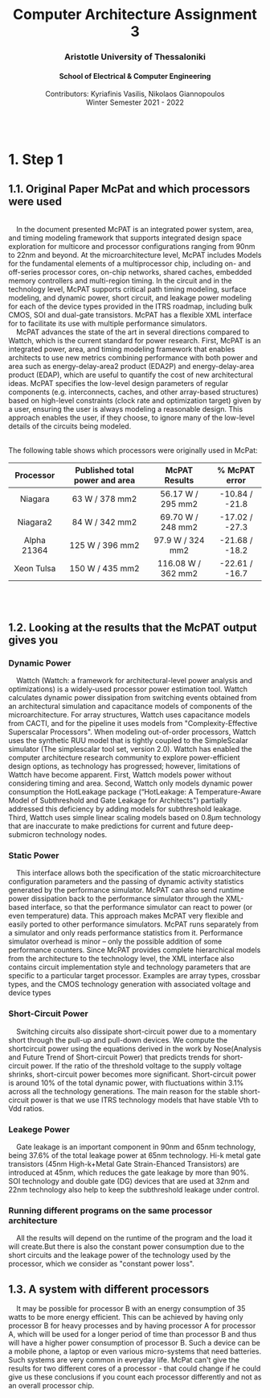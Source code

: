 <div id="top"></div>

<br />
<div align="center">
  <h1 align="center">Computer Architecture Assignment 3</h1>
  <h3 align="center">Aristotle University of Thessaloniki</h3>
  <h4 align="center">School of Electrical & Computer Engineering</h4>
  <p align="center">
    Contributors: Kyriafinis Vasilis, Nikolaos Giannopoulos
    <br />
    Winter Semester 2021 - 2022
    <br />
    <br />
  </p>
</div>
<br />


# 1. Step 1
## 1.1. Original Paper McPat and which processors were used
<br />
&nbsp;&nbsp;&nbsp;&nbsp;In the document presented McPAT is an integrated power system, area, and timing modeling framework that supports integrated design space exploration for multicore and processor configurations ranging from 90nm to 22nm and beyond. At the microarchitecture level, McPAT includes Models for the fundamental elements of a multiprocessor chip, including on- and off-series processor cores,
on-chip networks, shared caches, embedded memory controllers and multi-region timing. In the circuit and in the technology level, McPAT supports critical path timing modeling, surface modeling, and dynamic power, short circuit, and leakage power modeling for each of the device types provided in the ITRS roadmap, including bulk CMOS, SOI and dual-gate transistors. McPAT has a flexible XML interface for to facilitate its use with multiple performance simulators. <br />
&nbsp;&nbsp;&nbsp;&nbsp;McPAT advances the state of the art in several directions compared to Wattch, which is the current standard for power research. First, McPAT is an integrated power, area, and timing modeling framework that enables architects to use new metrics combining performance with both power and area such as energy-delay-area2 product (EDA2P) and energy-delay-area product (EDAP), which are useful to quantify the cost of new architectural ideas. McPAT specifies the low-level design parameters of regular components (e.g. interconnects, caches, and other array-based structures) based on high-level constraints (clock rate and optimization target) given by a user, ensuring the user is always modeling a reasonable design. This approach enables the user, if they choose, to ignore many of the low-level details of the circuits being modeled. <br />
<br />

The following table shows which processors were originally used in McPat:

| Processor | Published total power and area | McPAT Results | % McPAT error |
| :--------: | :--------------------: | :-------------------: | :-----------: |
|  Niagara  | 63 W / 378 mm2 | 56.17 W / 295 mm2  | -10.84 / -21.8 |
|  Niagara2   | 84 W / 342 mm2 | 69.70 W / 248 mm2 | -17.02 / -27.3 |
| Alpha 21364  | 125 W / 396 mm2 | 97.9 W / 324 mm2 | -21.68 / -18.2 |
| Xeon Tulsa  | 150 W / 435 mm2 | 116.08 W / 362 mm2 | -22.61 / -16.7 |

<br />
<br />

## 1.2. Looking at the results that the McPAT output gives you

### Dynamic Power
&nbsp;&nbsp;&nbsp;&nbsp;Wattch (Wattch: a framework for architectural-level power analysis and optimizations) is a widely-used processor power estimation tool. Wattch calculates dynamic power dissipation from switching events obtained from an architectural simulation and capacitance models of components of the microarchitecture. For array structures, Wattch uses capacitance models from CACTI, and for the pipeline it uses models from "Complexity-Effective Superscalar Processors".
When modeling out-of-order processors, Wattch uses the synthetic RUU model that is tightly coupled to the SimpleScalar simulator (The simplescalar tool
set, version 2.0). Wattch has enabled the computer architecture research community to explore power-efficient design options, as technology has progressed; however, limitations of Wattch have become apparent. First, Wattch models power without considering timing and area. Second, Wattch only models dynamic power consumption the HotLeakage package (“HotLeakage: A Temperature-Aware Model of Subthreshold and Gate Leakage for Architects") partially addressed this deficiency by adding models for subthreshold leakage. Third, Wattch uses simple linear scaling models based on 0.8μm technology that are inaccurate to make predictions for current and future deep-submicron technology nodes.

### Static Power
&nbsp;&nbsp;&nbsp;&nbsp;This interface allows both the specification of the static microarchitecture configuration parameters and the passing of dynamic activity statistics generated by the performance simulator. McPAT can also send runtime power dissipation back to the performance simulator through the XML-based interface, so that the performance simulator can react to power (or even temperature) data. This approach makes McPAT very flexible and easily ported to other performance simulators. McPAT runs separately from a simulator and only reads performance statistics from it. Performance simulator overhead is minor – only the possible addition of some performance counters. Since McPAT provides complete hierarchical models from the architecture to the technology level, the XML interface also contains circuit implementation style and technology parameters that are specific to a particular target processor. Examples are array types, crossbar types, and the CMOS technology generation with associated voltage and device types

### Short-Circuit Power
&nbsp;&nbsp;&nbsp;&nbsp;Switching circuits also dissipate short-circuit power due to a momentary short through the pull-up and pull-down devices. We compute the shortcircuit power using the equations derived in the work by Nose(Analysis and Future Trend of Short-circuit Power) that predicts trends for short-circuit power. If the ratio of the threshold voltage to the supply voltage shrinks, short-circuit power becomes more significant. Short-circuit power is around 10% of the total dynamic power, with fluctuations within 3.1% across all the technology generations. The main reason for the stable short-circuit power is that we use ITRS technology models that have stable Vth to Vdd ratios.

### Leakege Power
&nbsp;&nbsp;&nbsp;&nbsp;Gate leakage is an important component in 90nm and 65nm technology, being 37.6% of the total leakage power at 65nm technology.
Hi-k metal gate transistors (45nm High-k+Metal Gate Strain-Ehanced Transistors) are introduced at 45nm, which reduces the gate leakage by more than 90%. SOI technology and double gate (DG) devices that are used at 32nm and 22nm technology also help to keep the subthreshold leakage under control.

### Running different programs on the same processor architecture
&nbsp;&nbsp;&nbsp;&nbsp;All the results will depend on the runtime of the program and the load it will create.But there is also the constant power consumption due to the short circuits and the leakage power of the technology used by the processor, which we consider as "constant power loss".

## 1.3. A system with different processors
&nbsp;&nbsp;&nbsp;&nbsp;It may be possible for processor B with an energy consumption of 35 watts to be more energy efficient. This can be achieved by having only processor B for heavy processes and by having processor A for processor A, which will be used for a longer period of time than processor B and thus will have a higher power consumption of processor B. Such a device can be a mobile phone, a laptop or even various micro-systems that need batteries. Such systems are very common in everyday life. McPat can't give the results for two different cores of a processor - that could change if he could give us these conclusions if you count each processor differently and not as an overall processor chip.

